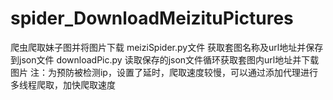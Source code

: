 # spider_DownloadMeizituPictures
爬虫爬取妹子图并将图片下载
meiziSpider.py文件  获取套图名称及url地址并保存到json文件
downloadPic.py      读取保存的json文件循环获取套图内url地址并下载图片
注：为预防被检测ip，设置了延时，爬取速度较慢，可以通过添加代理进行多线程爬取，加快爬取速度